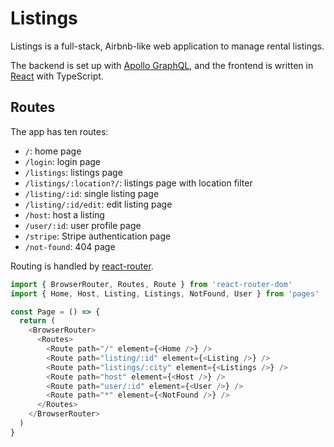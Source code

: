 # Listings

Listings is a full-stack, Airbnb-like web application to manage rental listings.

The backend is set up with [Apollo GraphQL](https://apollographql.com/), and the frontend is written in [React](https://reactjs.org/) with TypeScript.

## Routes

The app has ten routes:

- `/`: home page
- `/login`: login page
- `/listings`: listings page
- `/listings/:location?/`: listings page with location filter
- `/listing/:id`: single listing page
- `/listing/:id/edit`: edit listing page
- `/host`: host a listing
- `/user/:id`: user profile page
- `/stripe`: Stripe authentication page
- `/not-found`: 404 page

Routing is handled by [react-router](https://reacttraining.com/react-router/web/api/BrowserRouter).

```ts
import { BrowserRouter, Routes, Route } from 'react-router-dom'
import { Home, Host, Listing, Listings, NotFound, User } from 'pages'

const Page = () => {
  return (
    <BrowserRouter>
      <Routes>
        <Route path="/" element={<Home />} />
        <Route path="listing/:id" element={<Listing />} />
        <Route path="listings/:city" element={<Listings />} />
        <Route path="host" element={<Host />} />
        <Route path="user/:id" element={<User />} />
        <Route path="*" element={<NotFound />} />
      </Routes>
    </BrowserRouter>
  )
}
```
